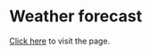 # Weather forecast

<a href="https://bla-com.stackstaging.com/php/weathercast.php">Click here</a> to visit the page.
